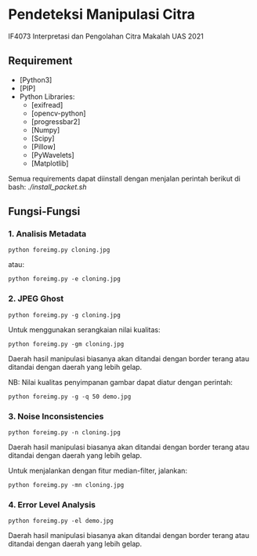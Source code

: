 # Pendeteksi Manipulasi Citra
IF4073 Interpretasi dan Pengolahan Citra
Makalah UAS 2021

## Requirement
* [Python3] 
* [PIP]
* Python Libraries:
  * [exifread]
  * [opencv-python]
  * [progressbar2]
  * [Numpy]
  * [Scipy]
  * [Pillow]
  * [PyWavelets]
  * [Matplotlib]

Semua requirements dapat diinstall dengan menjalan perintah berikut di bash:
*./install_packet.sh*
 
## Fungsi-Fungsi
### 1. Analisis Metadata
```
python foreimg.py cloning.jpg
```
atau:
```
python foreimg.py -e cloning.jpg
```


### 2. JPEG Ghost
```
python foreimg.py -g cloning.jpg
```

Untuk menggunakan serangkaian nilai kualitas:

```
python foreimg.py -gm cloning.jpg
```

Daerah hasil manipulasi biasanya akan ditandai dengan border terang atau ditandai dengan daerah yang lebih gelap.

NB: Nilai kualitas penyimpanan gambar dapat diatur dengan perintah:
```
python foreimg.py -g -q 50 demo.jpg
```

### 3. Noise Inconsistencies
```
python foreimg.py -n cloning.jpg
```
Daerah hasil manipulasi biasanya akan ditandai dengan border terang atau ditandai dengan daerah yang lebih gelap.

Untuk menjalankan dengan fitur median-filter, jalankan:
```
python foreimg.py -mn cloning.jpg
```

### 4. Error Level Analysis
```
python foreimg.py -el demo.jpg
```
Daerah hasil manipulasi biasanya akan ditandai dengan border terang atau ditandai dengan daerah yang lebih gelap.